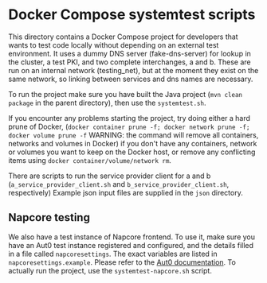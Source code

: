 # Docker Compose systemtest scripts

This directory contains a Docker Compose project for developers that wants to test code locally 
without depending on an external test environment.
It uses a dummy DNS server (fake-dns-server) for lookup in the cluster, a test PKI, and two 
complete interchanges, a and b. These are run on an internal network (testing_net), but at the 
moment they exist on the same network, so linking between services and dns names are necessary.

To run the project make sure you have built the Java project (`mvn clean package` in the parent 
directory), then use the `systemtest.sh`.

If you encounter any problems starting the project, try doing either a hard prune of Docker,
(`docker container prune -f; docker network prune -f; docker volume prune -f` WARNING: the 
command will remove all containers, networks and volumes in Docker) if you don't have
any containers, network or volumes you want to keep on the Docker host, or remove any 
conflicting items using `docker container/volume/network rm`.

There are scripts to run the service provider client for a and b (`a_service_provider_client.sh` and `b_service_provider_client.sh`, respectively)
Example json input files are supplied in the `json` directory.

## Napcore testing

We also have a test instance of Napcore frontend. To use it, make sure you have an Aut0 test
instance registered and configured, and the details filled in a file called `napcoresettings`.
The exact variables are listed in `napcoresettings.example`.
Please refer to the [Aut0 documentation](https://auth0.com/docs/quickstart/webapp/nextjs/interactive).
To actually run the project, use the `systemtest-napcore.sh` script.
